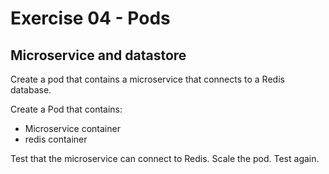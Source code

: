 # Exercise 04 - Pods

## Microservice and datastore

Create a pod that contains a microservice that connects to a Redis database.

Create a Pod that contains:

* Microservice container
* redis container

Test that the microservice can connect to Redis. Scale the pod. Test again.
